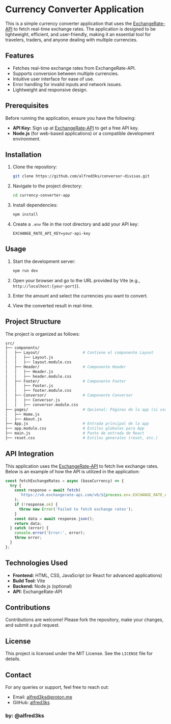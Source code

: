# Currency Converter Application

This is a simple currency converter application that uses the [ExchangeRate-API](https://www.exchangerate-api.com/) to fetch real-time exchange rates. The application is designed to be lightweight, efficient, and user-friendly, making it an essential tool for travelers, traders, and anyone dealing with multiple currencies.

## Features

- Fetches real-time exchange rates from ExchangeRate-API.
- Supports conversion between multiple currencies.
- Intuitive user interface for ease of use.
- Error handling for invalid inputs and network issues.
- Lightweight and responsive design.

## Prerequisites

Before running the application, ensure you have the following:

- **API Key:** Sign up at [ExchangeRate-API](https://www.exchangerate-api.com/) to get a free API key.
- **Node.js** (for web-based applications) or a compatible development environment.

## Installation

1. Clone the repository:

   ```bash
   git clone https://github.com/alfred3ks/conversor-divisas.git
   ```

2. Navigate to the project directory:

   ```bash
   cd currency-converter-app
   ```

3. Install dependencies:

   ```bash
   npm install
   ```

4. Create a `.env` file in the root directory and add your API key:
   ```env
   EXCHANGE_RATE_API_KEY=your-api-key
   ```

## Usage

1. Start the development server:

   ```bash
   npm run dev
   ```

2. Open your browser and go to the URL provided by Vite (e.g., `http://localhost:{your-port}`).

3. Enter the amount and select the currencies you want to convert.

4. View the converted result in real-time.

## Project Structure

The project is organized as follows:

```bash
src/
├── components/
│   ├── Layout/                   # Contiene el componente Layout
│   │   ├── Layout.js
│   │   ├── layout.module.css
│   ├── Header/                   # Componente Header
│   │   ├── Header.js
│   │   ├── header.module.css
│   ├── Footer/                   # Componente Footer
│   │   ├── Footer.js
│   │   ├── footer.module.css
│   ├── Conversor/                # Componente Conversor
│   │   ├── Conversor.js
│   │   ├── conversor.module.css
├── pages/                        # Opcional: Páginas de la app (si usas rutas)
│   ├── Home.js
│   ├── About.js
├── App.js                        # Entrada principal de la app
├── app.module.css                # Estilos globales para App
├── main.js                       # Punto de entrada de React
├── reset.css                     # Estilos generales (reset, etc.)
```

## API Integration

This application uses the [ExchangeRate-API](https://www.exchangerate-api.com/) to fetch live exchange rates. Below is an example of how the API is utilized in the application:

```javascript
const fetchExchangeRates = async (baseCurrency) => {
  try {
    const response = await fetch(
      `https://v6.exchangerate-api.com/v6/${process.env.EXCHANGE_RATE_API_KEY}/latest/${baseCurrency}`
    );
    if (!response.ok) {
      throw new Error('Failed to fetch exchange rates');
    }
    const data = await response.json();
    return data;
  } catch (error) {
    console.error('Error:', error);
    throw error;
  }
};
```

## Technologies Used

- **Frontend:** HTML, CSS, JavaScript (or React for advanced applications)
- **Build Tool:** Vite
- **Backend:** Node.js (optional)
- **API:** ExchangeRate-API

## Contributions

Contributions are welcome! Please fork the repository, make your changes, and submit a pull request.

## License

This project is licensed under the MIT License. See the `LICENSE` file for details.

## Contact

For any queries or support, feel free to reach out:

- Email: alfred3ks@proton.me
- GitHub: [alfred3ks](https://github.com/alfred3ks)

### by: @alfred3ks
